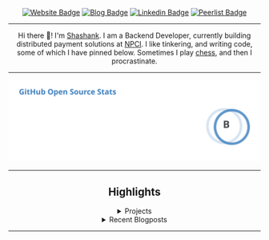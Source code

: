 <div align="center"><p><a href="https://ssnk.in"><img src="https://img.shields.io/badge/-Website-3B7EBF?style=for-the-badge&amp;logo=amp&amp;logoColor=white" alt="Website Badge"></a> <a href="https://blog.ssnk.in"><img src="https://img.shields.io/badge/-Blog-3B7EBF?style=for-the-badge&amp;logo=Hashnode&amp;logoColor=white" alt="Blog Badge"></a> <a href="https://linkedin.com/in/shashank-priyadarshi"><img src="https://img.shields.io/badge/-LinkedIn-3B7EBF?style=for-the-badge&amp;logo=Linkedin&amp;logoColor=white" alt="Linkedin Badge"></a> <a href="https://peerlist.io/shasha"><img src="https://img.shields.io/badge/-PeerList-3B7EBF?style=for-the-badge&amp;logo=Peerlist&amp;logoColor=white" alt="Peerlist Badge"/></a></p><hr><p>Hi there 👋! I'm <a href="https://ssnk.in">Shashank</a>. I am a Backend Developer, currently building distributed payment solutions at <a href="https://npci.org.in">NPCI</a>. I like tinkering, and writing code, some of which I have pinned below. Sometimes I play <a href="https://www.chess.com/member/ttefabob">chess</a>, and then I procrastinate.</p><hr><p><img src="./assets/images/stats.svg"/></p><hr><h2>Highlights</h2><details><summary>Projects</summary><br /><ul><li><a href="https://github.com/shashank-priyadarshi/shashank-priyadarshi" target="_blank" rel="noopener noreferrer">shashank-priyadarshi</a> Last Updated : 2023-12-31</li><li><a href="https://github.com/shashank-priyadarshi/hyperledger-fabric-asset-management" target="_blank" rel="noopener noreferrer">hyperledger-fabric-asset-management</a> Last Updated : 2023-12-30</li><li><a href="https://github.com/shashank-priyadarshi/projects" target="_blank" rel="noopener noreferrer">projects</a> Last Updated : 2023-12-30</li><li><a href="https://github.com/shashank-priyadarshi/subspace" target="_blank" rel="noopener noreferrer">subspace</a> Last Updated : 2023-12-29</li><li><a href="https://github.com/shashank-priyadarshi/upgraded-disco" target="_blank" rel="noopener noreferrer">upgraded-disco</a> Last Updated : 2023-12-27</li><li><a href="https://github.com/shashank-priyadarshi/archway" target="_blank" rel="noopener noreferrer">archway</a> Last Updated : 2023-12-21</li><li><a href="https://github.com/shashank-priyadarshi/services" target="_blank" rel="noopener noreferrer">services</a> Last Updated : 2023-12-18</li><li><a href="https://github.com/shashank-priyadarshi/portfolio-core-ui" target="_blank" rel="noopener noreferrer">portfolio-core-ui</a> Last Updated : 2023-12-18</li><li><a href="https://github.com/shashank-priyadarshi/dsa" target="_blank" rel="noopener noreferrer">dsa</a> Last Updated : 2023-12-10</li><li><a href="https://github.com/shashank-priyadarshi/files" target="_blank" rel="noopener noreferrer">files</a> Last Updated : 2023-12-06</li><li><a href="https://github.com/shashank-priyadarshi/machine-coding-feedback" target="_blank" rel="noopener noreferrer">machine-coding-feedback</a> Last Updated : 2023-10-26</li><li><a href="https://github.com/shashank-priyadarshi/hlf-chaincode-peer-interaction" target="_blank" rel="noopener noreferrer">hlf-chaincode-peer-interaction</a> Last Updated : 2023-10-25</li><li><a href="https://github.com/shashank-priyadarshi/grpc-go" target="_blank" rel="noopener noreferrer">grpc-go</a> Last Updated : 2023-10-21</li><li><a href="https://github.com/shashank-priyadarshi/legendary-waffle" target="_blank" rel="noopener noreferrer">legendary-waffle</a> Last Updated : 2023-10-01</li><li><a href="https://github.com/shashank-priyadarshi/fabric-contract-api-go" target="_blank" rel="noopener noreferrer">fabric-contract-api-go</a> Last Updated : 2023-08-19</li><li><a href="https://github.com/shashank-priyadarshi/Post-Grad-Coding" target="_blank" rel="noopener noreferrer">Post-Grad-Coding</a> Last Updated : 2023-06-16</li><li><a href="https://github.com/shashank-priyadarshi/scaling-octo-tribble" target="_blank" rel="noopener noreferrer">scaling-octo-tribble</a> Last Updated : 2023-03-05</li><li><a href="https://github.com/shashank-priyadarshi/videos" target="_blank" rel="noopener noreferrer">videos</a> Last Updated : 2023-02-13</li><li><a href="https://github.com/shashank-priyadarshi/forked-full-blockchain-solidity-course-py" target="_blank" rel="noopener noreferrer">forked-full-blockchain-solidity-course-py</a> Last Updated : 2023-02-03</li></ul></details><details><summary>Recent Blogposts</summary><br /><ul><li><a href="https://blog.ssnk.in/traffic-light-simulator-in-angular-2023" target="_blank" rel="noopener noreferrer">Traffic Light Simulator in Angular</a> Published : 2023-09-16</li><li><a href="https://blog.ssnk.in/oop-in-go-interfaces" target="_blank" rel="noopener noreferrer">OOP in Go: Interfaces</a> Published : 2023-03-04</li><li><a href="https://blog.ssnk.in/oop-in-go-structs" target="_blank" rel="noopener noreferrer">OOP in Go: Structs</a> Published : 2023-02-24</li></ul></details><hr></div>